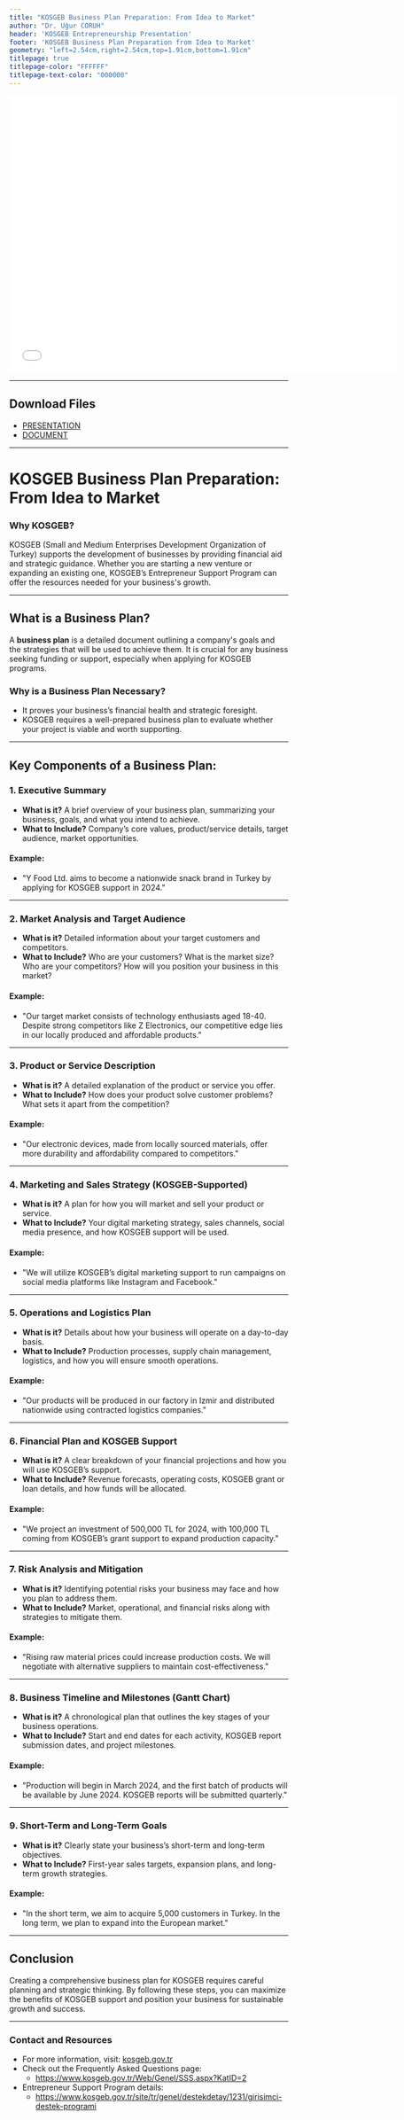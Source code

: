 ```yaml
---
title: "KOSGEB Business Plan Preparation: From Idea to Market"
author: "Dr. Uğur CORUH"
header: 'KOSGEB Entrepreneurship Presentation'
footer: 'KOSGEB Business Plan Preparation from Idea to Market'
geometry: "left=2.54cm,right=2.54cm,top=1.91cm,bottom=1.91cm"
titlepage: true
titlepage-color: "FFFFFF"
titlepage-text-color: "000000"
---
```


<iframe width=700, height=500 frameBorder=0 src="../girisimcilik-isplani.html"></iframe>

---

## Download Files

- [PRESENTATION](girisimcilik-isplani.pdf)
- [DOCUMENT](pandoc_girisimcilik-isplani.docx)

---

# KOSGEB Business Plan Preparation: From Idea to Market

### Why KOSGEB?

KOSGEB (Small and Medium Enterprises Development Organization of Turkey) supports the development of businesses by providing financial aid and strategic guidance. Whether you are starting a new venture or expanding an existing one, KOSGEB’s Entrepreneur Support Program can offer the resources needed for your business's growth.

---

## What is a Business Plan?

A **business plan** is a detailed document outlining a company's goals and the strategies that will be used to achieve them. It is crucial for any business seeking funding or support, especially when applying for KOSGEB programs.

### Why is a Business Plan Necessary?

- It proves your business’s financial health and strategic foresight.
- KOSGEB requires a well-prepared business plan to evaluate whether your project is viable and worth supporting.
  
---

## Key Components of a Business Plan:

### 1. Executive Summary

- **What is it?** A brief overview of your business plan, summarizing your business, goals, and what you intend to achieve.
- **What to Include?** Company’s core values, product/service details, target audience, market opportunities.

#### **Example**:

- "Y Food Ltd. aims to become a nationwide snack brand in Turkey by applying for KOSGEB support in 2024."

---

### 2. Market Analysis and Target Audience

- **What is it?** Detailed information about your target customers and competitors.
- **What to Include?** Who are your customers? What is the market size? Who are your competitors? How will you position your business in this market?

#### **Example**:

- "Our target market consists of technology enthusiasts aged 18-40. Despite strong competitors like Z Electronics, our competitive edge lies in our locally produced and affordable products."

---

### 3. Product or Service Description

- **What is it?** A detailed explanation of the product or service you offer.
- **What to Include?** How does your product solve customer problems? What sets it apart from the competition?

#### **Example**:

- "Our electronic devices, made from locally sourced materials, offer more durability and affordability compared to competitors."

---

### 4. Marketing and Sales Strategy (KOSGEB-Supported)

- **What is it?** A plan for how you will market and sell your product or service.
- **What to Include?** Your digital marketing strategy, sales channels, social media presence, and how KOSGEB support will be used.

#### **Example**:

- "We will utilize KOSGEB’s digital marketing support to run campaigns on social media platforms like Instagram and Facebook."

---

### 5. Operations and Logistics Plan

- **What is it?** Details about how your business will operate on a day-to-day basis.
- **What to Include?** Production processes, supply chain management, logistics, and how you will ensure smooth operations.

#### **Example**:

- "Our products will be produced in our factory in Izmir and distributed nationwide using contracted logistics companies."

---

### 6. Financial Plan and KOSGEB Support

- **What is it?** A clear breakdown of your financial projections and how you will use KOSGEB’s support.
- **What to Include?** Revenue forecasts, operating costs, KOSGEB grant or loan details, and how funds will be allocated.

#### **Example**:

- "We project an investment of 500,000 TL for 2024, with 100,000 TL coming from KOSGEB’s grant support to expand production capacity."

---

### 7. Risk Analysis and Mitigation

- **What is it?** Identifying potential risks your business may face and how you plan to address them.
- **What to Include?** Market, operational, and financial risks along with strategies to mitigate them.

#### **Example**:

- "Rising raw material prices could increase production costs. We will negotiate with alternative suppliers to maintain cost-effectiveness."

---

### 8. Business Timeline and Milestones (Gantt Chart)

- **What is it?** A chronological plan that outlines the key stages of your business operations.
- **What to Include?** Start and end dates for each activity, KOSGEB report submission dates, and project milestones.

#### **Example**:

- "Production will begin in March 2024, and the first batch of products will be available by June 2024. KOSGEB reports will be submitted quarterly."

---

### 9. Short-Term and Long-Term Goals

- **What is it?** Clearly state your business’s short-term and long-term objectives.
- **What to Include?** First-year sales targets, expansion plans, and long-term growth strategies.

#### **Example**:

- "In the short term, we aim to acquire 5,000 customers in Turkey. In the long term, we plan to expand into the European market."

---

## Conclusion

Creating a comprehensive business plan for KOSGEB requires careful planning and strategic thinking. By following these steps, you can maximize the benefits of KOSGEB support and position your business for sustainable growth and success.

---

### Contact and Resources

- For more information, visit: [kosgeb.gov.tr](https://www.kosgeb.gov.tr)
- Check out the Frequently Asked Questions page:
  - https://www.kosgeb.gov.tr/Web/Genel/SSS.aspx?KatID=2
- Entrepreneur Support Program details:
  - https://www.kosgeb.gov.tr/site/tr/genel/destekdetay/1231/girisimci-destek-programi
